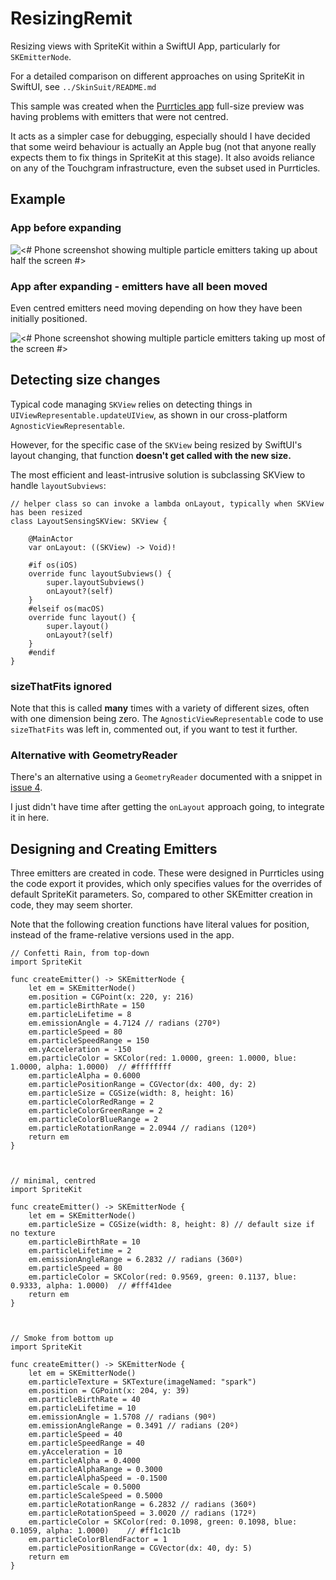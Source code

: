 # ResizingRemit

Resizing views with SpriteKit within a SwiftUI App, particularly for `SKEmitterNode`.

For a detailed comparison on different approaches on using SpriteKit in SwiftUI, see `../SkinSuit/README.md`

This sample was created when the [Purrticles app][p1] full-size preview was having problems with emitters that were not centred.

It acts as a simpler case for debugging, especially should I have decided that some weird behaviour is actually an Apple bug (not that anyone really expects them to fix things in SpriteKit at this stage). It also avoids reliance on any of the Touchgram infrastructure, even the subset used in Purrticles.

## Example

### App before expanding

![<# Phone screenshot showing multiple particle emitters taking up about half the screen #>](img/RR%20Start%20-%20iPhone%2016%20Pro%20Max%20-%202024-12-05%2050pc.png "RR Start - iPhone 16 Pro Max - 2024-12-05 50pc.png")

### App after expanding - emitters have all been moved
Even centred emitters need moving depending on how they have been initially positioned.

![<# Phone screenshot showing multiple particle emitters taking up most of the screen #>](img/RR%20Expanded%20-%20iPhone%2016%20Pro%20Max%20-%202024-12-05%2050pc.png "RR Expanded - iPhone 16 Pro Max - 2024-12-05 50pc.png")


## Detecting size changes
Typical code managing `SKView` relies on detecting things in `UIViewRepresentable.updateUIView`, as shown in our cross-platform `AgnosticViewRepresentable`.

However, for the specific case of the `SKView` being resized by SwiftUI's layout changing, that function **doesn't get called with the new size.**

The most efficient and least-intrusive solution is subclassing SKView to handle `layoutSubviews`:

```
// helper class so can invoke a lambda onLayout, typically when SKView has been resized
class LayoutSensingSKView: SKView {
    
    @MainActor
    var onLayout: ((SKView) -> Void)!
    
    #if os(iOS)
    override func layoutSubviews() {
        super.layoutSubviews()
        onLayout?(self)
    }
    #elseif os(macOS)
    override func layout() {
        super.layout()
        onLayout?(self)
    }
    #endif
}
```

### sizeThatFits ignored
Note that this is called **many** times with a variety of different sizes, often with one dimension being zero. The `AgnosticViewRepresentable` code to use `sizeThatFits` was left in, commented out, if you want to test it further.

### Alternative with GeometryReader
There's an alternative using a `GeometryReader` documented with a snippet in [issue 4][sk4].

I just didn't have time after getting the `onLayout` approach going, to integrate it in here.

## Designing and Creating Emitters
Three emitters are created in code. These were designed in Purrticles using the code export it provides, which only specifies values for the overrides of default SpriteKit parameters. So, compared to other SKEmitter creation in code, they may seem shorter.

Note that the following creation functions have literal values for position, instead of the frame-relative versions used in the app.

```
// Confetti Rain, from top-down
import SpriteKit

func createEmitter() -> SKEmitterNode {
    let em = SKEmitterNode()
    em.position = CGPoint(x: 220, y: 216)
    em.particleBirthRate = 150
    em.particleLifetime = 8
    em.emissionAngle = 4.7124 // radians (270º)
    em.particleSpeed = 80
    em.particleSpeedRange = 150
    em.yAcceleration = -150
    em.particleColor = SKColor(red: 1.0000, green: 1.0000, blue: 1.0000, alpha: 1.0000)  // #ffffffff
    em.particleAlpha = 0.6000
    em.particlePositionRange = CGVector(dx: 400, dy: 2)
    em.particleSize = CGSize(width: 8, height: 16)
    em.particleColorRedRange = 2
    em.particleColorGreenRange = 2
    em.particleColorBlueRange = 2
    em.particleRotationRange = 2.0944 // radians (120º)
    return em
}



// minimal, centred
import SpriteKit

func createEmitter() -> SKEmitterNode {
    let em = SKEmitterNode()
    em.particleSize = CGSize(width: 8, height: 8) // default size if no texture
    em.particleBirthRate = 10
    em.particleLifetime = 2
    em.emissionAngleRange = 6.2832 // radians (360º)
    em.particleSpeed = 80
    em.particleColor = SKColor(red: 0.9569, green: 0.1137, blue: 0.9333, alpha: 1.0000)  // #fff41dee
    return em
}



// Smoke from bottom up
import SpriteKit

func createEmitter() -> SKEmitterNode {
    let em = SKEmitterNode()
    em.particleTexture = SKTexture(imageNamed: "spark")
    em.position = CGPoint(x: 204, y: 39)
    em.particleBirthRate = 40
    em.particleLifetime = 10
    em.emissionAngle = 1.5708 // radians (90º)
    em.emissionAngleRange = 0.3491 // radians (20º)
    em.particleSpeed = 40
    em.particleSpeedRange = 40
    em.yAcceleration = 10
    em.particleAlpha = 0.4000
    em.particleAlphaRange = 0.3000
    em.particleAlphaSpeed = -0.1500
    em.particleScale = 0.5000
    em.particleScaleSpeed = 0.5000
    em.particleRotationRange = 6.2832 // radians (360º)
    em.particleRotationSpeed = 3.0020 // radians (172º)
    em.particleColor = SKColor(red: 0.1098, green: 0.1098, blue: 0.1059, alpha: 1.0000)    // #ff1c1c1b
    em.particleColorBlendFactor = 1
    em.particlePositionRange = CGVector(dx: 40, dy: 5)
    return em
}
```


[p1]: https://www.touchgram.com/purrticles
[sk4]: https://github.com/AndyDentFree/SpriteKittenly/issues/4